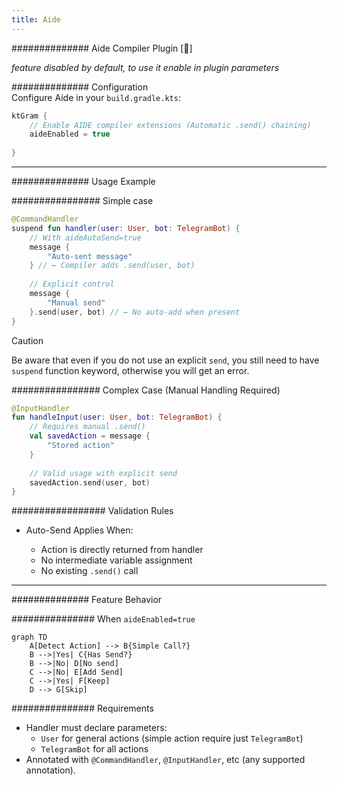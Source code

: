 ```yaml
---
title: Aide
---
```


############## Aide Compiler Plugin [🔬]

_feature disabled by default, to use it enable in plugin parameters_

############## Configuration  
Configure Aide in your `build.gradle.kts`:

```kotlin
ktGram {
    // Enable AIDE compiler extensions (Automatic .send() chaining)
    aideEnabled = true
    
}
```

---

############## Usage Example

################ Simple case
```kotlin
@CommandHandler
suspend fun handler(user: User, bot: TelegramBot) {
    // With aideAutoSend=true
    message {
        "Auto-sent message"
    } // ← Compiler adds .send(user, bot)
    
    // Explicit control
    message { 
        "Manual send"
    }.send(user, bot) // ← No auto-add when present
}
```

> [!CAUTION]
> Be aware that even if you do not use an explicit `send`, you still need to have `suspend` function keyword, otherwise you will get an error.

################ Complex Case (Manual Handling Required)

```kotlin
@InputHandler
fun handleInput(user: User, bot: TelegramBot) {
    // Requires manual .send()
    val savedAction = message {
        "Stored action"
    }
    
    // Valid usage with explicit send
    savedAction.send(user, bot)
}
```

################# Validation Rules

* Auto-Send Applies When:

    * Action is directly returned from handler
    * No intermediate variable assignment
    * No existing `.send()` call

---

############## Feature Behavior

############### When `aideEnabled=true`

```mermaid
graph TD
    A[Detect Action] --> B{Simple Call?}
    B -->|Yes| C{Has Send?}
    B -->|No| D[No send]
    C -->|No| E[Add Send]
    C -->|Yes| F[Keep]
    D --> G[Skip]
```

############### Requirements

- Handler must declare parameters:
  - `User` for general actions (simple action require just `TelegramBot`)
  - `TelegramBot` for all actions
- Annotated with `@CommandHandler`, `@InputHandler`, etc (any supported annotation).

